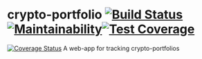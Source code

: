# crypto-portfolio [![Build Status](https://travis-ci.org/ryanbas21/crypto-portfolio.svg?branch=master)](https://travis-ci.org/ryanbas21/crypto-portfolio)[![Maintainability](https://api.codeclimate.com/v1/badges/b2e73df9a60937f46c37/maintainability)](https://codeclimate.com/github/ryanbas21/crypto-portfolio/maintainability)[![Test Coverage](https://api.codeclimate.com/v1/badges/b2e73df9a60937f46c37/test_coverage)](https://codeclimate.com/github/ryanbas21/crypto-portfolio/test_coverage)

[![Coverage Status](https://coveralls.io/repos/github/ryanbas21/crypto-portfolio/badge.svg?branch=master)](https://coveralls.io/github/ryanbas21/crypto-portfolio?branch=master)
A web-app for tracking crypto-portfolios
